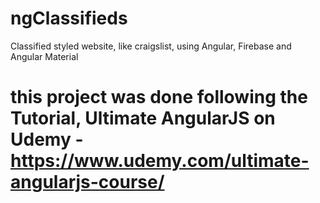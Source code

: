 # ngClassifieds
Classified styled website, like craigslist, using Angular, Firebase and Angular Material

# this project was done following the Tutorial, Ultimate AngularJS on Udemy - https://www.udemy.com/ultimate-angularjs-course/
